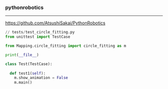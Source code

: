 ### pythonrobotics
---
https://github.com/AtsushiSakai/PythonRobotics

```py
// tests/test_circle_fitting.py
from unittest import TestCase

from Mapping.circle_fitting import circle_fitting as m

print(__file__)

class Test(TestCase):
  
  def test1(self):
    m.show_animation = False
    m.main()
```

```
```

```
```
